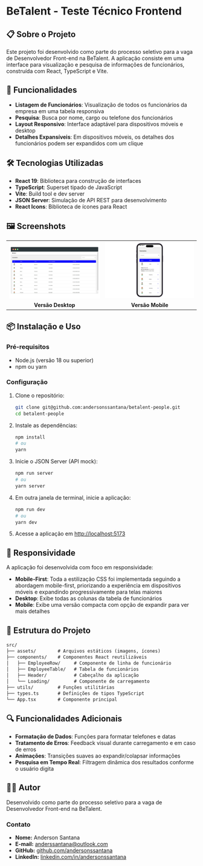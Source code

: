 # BeTalent - Teste Técnico Frontend

## 📋 Sobre o Projeto

Este projeto foi desenvolvido como parte do processo seletivo para a vaga de Desenvolvedor Front-end na BeTalent. A aplicação consiste em uma interface para visualização e pesquisa de informações de funcionários, construída com React, TypeScript e Vite.

## 🚀 Funcionalidades

- **Listagem de Funcionários**: Visualização de todos os funcionários da empresa em uma tabela responsiva
- **Pesquisa**: Busca por nome, cargo ou telefone dos funcionários
- **Layout Responsivo**: Interface adaptável para dispositivos móveis e desktop
- **Detalhes Expansíveis**: Em dispositivos móveis, os detalhes dos funcionários podem ser expandidos com um clique

## 🛠️ Tecnologias Utilizadas

- **React 19**: Biblioteca para construção de interfaces
- **TypeScript**: Superset tipado de JavaScript
- **Vite**: Build tool e dev server
- **JSON Server**: Simulação de API REST para desenvolvimento
- **React Icons**: Biblioteca de ícones para React

## 🖼️ Screenshots

<table>
  <tr>
    <td><img src="./public/desktop.png" alt="Versão Desktop" /></td>
    <td><img src="./public/mobile.png" alt="Versão Mobile" /></td>
  </tr>
  <tr>
    <td align="center"><strong>Versão Desktop</strong></td>
    <td align="center"><strong>Versão Mobile</strong></td>
  </tr>
</table>

## 📦 Instalação e Uso

### Pré-requisitos

- Node.js (versão 18 ou superior)
- npm ou yarn

### Configuração

1. Clone o repositório:
   ```bash
   git clone git@github.com:andersonssantana/betalent-people.git
   cd betalent-people
   ```

2. Instale as dependências:
   ```bash
   npm install
   # ou
   yarn
   ```

3. Inicie o JSON Server (API mock):
   ```bash
   npm run server
   # ou
   yarn server
   ```

4. Em outra janela de terminal, inicie a aplicação:
   ```bash
   npm run dev
   # ou
   yarn dev
   ```

5. Acesse a aplicação em [http://localhost:5173](http://localhost:5173)

## 📱 Responsividade

A aplicação foi desenvolvida com foco em responsividade:

- **Mobile-First**: Toda a estilização CSS foi implementada seguindo a abordagem mobile-first, priorizando a experiência em dispositivos móveis e expandindo progressivamente para telas maiores
- **Desktop**: Exibe todas as colunas da tabela de funcionários
- **Mobile**: Exibe uma versão compacta com opção de expandir para ver mais detalhes

## 🧪 Estrutura do Projeto

```
src/
├── assets/        # Arquivos estáticos (imagens, ícones)
├── components/    # Componentes React reutilizáveis
│   ├── EmployeeRow/     # Componente de linha de funcionário
│   ├── EmployeeTable/   # Tabela de funcionários
│   ├── Header/          # Cabeçalho da aplicação
│   └── Loading/         # Componente de carregamento
├── utils/         # Funções utilitárias
├── types.ts       # Definições de tipos TypeScript
└── App.tsx        # Componente principal
```

## 🔍 Funcionalidades Adicionais

- **Formatação de Dados**: Funções para formatar telefones e datas
- **Tratamento de Erros**: Feedback visual durante carregamento e em caso de erros
- **Animações**: Transições suaves ao expandir/colapsar informações
- **Pesquisa em Tempo Real**: Filtragem dinâmica dos resultados conforme o usuário digita

## 👨‍💻 Autor

Desenvolvido como parte do processo seletivo para a vaga de Desenvolvedor Front-end na BeTalent.

### Contato

- **Nome:** Anderson Santana
- **E-mail:** [anderssantana@outlook.com](mailto:anderssantana@outlook.com)
- **GitHub:** [github.com/andersonssantana](https://github.com/andersonssantana/)
- **LinkedIn:** [linkedin.com/in/andersonssantana](https://www.linkedin.com/in/andersonssantana/)
